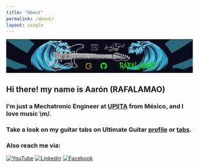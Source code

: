 ```yaml
---
title: "About"
permalink: /about/
layout: single
---
```


<img src="https://raw.githubusercontent.com/RAFALAMAO/RAFALAMAO/main/jeje.png" width="3000">

## Hi there! my name is Aarón (RAFALAMAO)

### I’m just a Mechatronic Engineer at [UPIITA](https://www.upiita.ipn.mx/) from México, and I love music \m/.

### Take a look on my guitar tabs on Ultimate Guitar [profile](https://www.ultimate-guitar.com/u/perroconpelos) or [tabs](https://www.ultimate-guitar.com/contribution/11629152-perroconpelos/tabs).

### Also reach me via:

[![YouTube](https://img.shields.io/badge/YouTube-D14836?style=for-the-badge&logo=youtube&logoColor=white)](https://www.youtube.com/channel/UCURD3N9TC9OJn0BWRf2J8oA)
[![Linkedin](https://img.shields.io/badge/LinkedIn-0077B5?style=for-the-badge&logo=linkedin&logoColor=white)](https://www.linkedin.com/in/aar%C3%B3n-ju%C3%A1rez-aa42361ab/)
[![Facebook](https://img.shields.io/badge/Facebook-1877F2?style=for-the-badge&logo=facebook&logoColor=white)](https://www.facebook.com/rafalamao96/)
